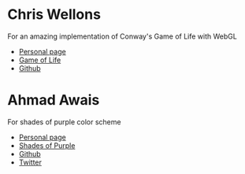 # Chris Wellons

For an amazing implementation of Conway's Game of Life with WebGL

* [Personal page](https://nullprogram.com/)
* [Game of Life](https://github.com/skeeto/webgl-game-of-life)
* [Github](https://github.com/skeeto)
# Ahmad Awais

For shades of purple color scheme

* [Personal page](https://ahmadawais.com/)
* [Shades of Purple](https://github.com/ahmadawais/shades-of-purple-vscode)
* [Github](https://github.com/ahmadawais)
* [Twitter](https://twitter.com/MrAhmadAwais)
